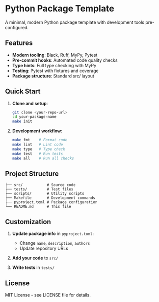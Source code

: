 # Python Package Template

A minimal, modern Python package template with development tools pre-configured.

## Features

- **Modern tooling**: Black, Ruff, MyPy, Pytest
- **Pre-commit hooks**: Automated code quality checks
- **Type hints**: Full type checking with MyPy
- **Testing**: Pytest with fixtures and coverage
- **Package structure**: Standard src/ layout

## Quick Start

1. **Clone and setup**:
   ```bash
   git clone <your-repo-url>
   cd your-package-name
   make init
   ```

2. **Development workflow**:
   ```bash
   make fmt    # Format code
   make lint   # Lint code
   make type   # Type check
   make test   # Run tests
   make all    # Run all checks
   ```

## Project Structure

```
├── src/           # Source code
├── tests/         # Test files
├── scripts/       # Utility scripts
├── Makefile       # Development commands
├── pyproject.toml # Package configuration
└── README.md      # This file
```

## Customization

1. **Update package info** in `pyproject.toml`:
   - Change `name`, `description`, `authors`
   - Update repository URLs

2. **Add your code** to `src/`

3. **Write tests** in `tests/`

## License

MIT License - see LICENSE file for details.
